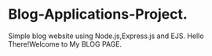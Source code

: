 # Blog-Applications-Project.
Simple blog website using Node.js,Express.js and EJS.
Hello There!Welcome to My BLOG PAGE.
